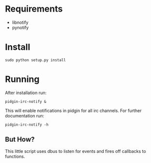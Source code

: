 Requirements
============
* libnotify
* pynotify

Install
=======
`sudo python setup.py install`

Running
=======
After installation run:

`pidgin-irc-notify &`

This will enable notifications in pidgin for all irc channels.  For further documentation run:

`pidgin-irc-notify -h`

But How?
--------
This little script uses dbus to listen for events and fires off callbacks to functions.
